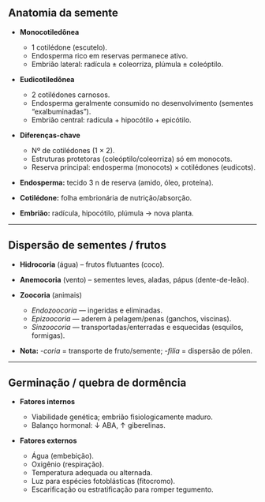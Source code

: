 ## Anatomia da semente

- **Monocotiledônea**
    - 1 cotilédone (escutelo).
    - Endosperma rico em reservas permanece ativo.
    - Embrião lateral: radícula ± coleorriza, plúmula ± coleóptilo.
        
- **Eudicotiledônea**
    - 2 cotilédones carnosos.
    - Endosperma geralmente consumido no desenvolvimento (sementes “exalbuminadas”).
    - Embrião central: radícula + hipocótilo + epicótilo.
        
- **Diferenças-chave**
    - Nº de cotilédones (1 × 2).
    - Estruturas protetoras (coleóptilo/coleorriza) só em monocots.
    - Reserva principal: endosperma (monocots) × cotilédones (eudicots).
        
- **Endosperma:** tecido 3 n de reserva (amido, óleo, proteína).
- **Cotilédone:** folha embrionária de nutrição/absorção.
- **Embrião:** radícula, hipocótilo, plúmula → nova planta.

---

## Dispersão de sementes / frutos

- **Hidrocoria** (água) – frutos flutuantes (coco).
- **Anemocoria** (vento) – sementes leves, aladas, pápus (dente-de-leão).
- **Zoocoria** (animais)
    - _Endozoocoria_ — ingeridas e eliminadas.
    - _Epizoocoria_ — aderem à pelagem/penas (ganchos, viscinas).
    - _Sinzoocoria_ — transportadas/enterradas e esquecidas (esquilos, formigas).
        
- **Nota:** _-coria_ = transporte de fruto/semente; _-filia_ = dispersão de pólen.
    

---

## Germinação / quebra de dormência

- **Fatores internos**
    - Viabilidade genética; embrião fisiologicamente maduro.
    - Balanço hormonal: ↓ ABA, ↑ giberelinas.
        
- **Fatores externos**
    - Água (embebição).
    - Oxigênio (respiração).
    - Temperatura adequada ou alternada.
    - Luz para espécies fotoblásticas (fitocromo).
    - Escarificação ou estratificação para romper tegumento.
